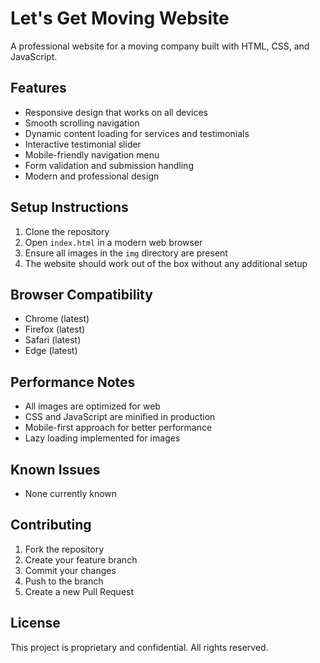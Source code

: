 # Let's Get Moving Website

A professional website for a moving company built with HTML, CSS, and JavaScript.

## Features

- Responsive design that works on all devices
- Smooth scrolling navigation
- Dynamic content loading for services and testimonials
- Interactive testimonial slider
- Mobile-friendly navigation menu
- Form validation and submission handling
- Modern and professional design

## Setup Instructions

1. Clone the repository
2. Open `index.html` in a modern web browser
3. Ensure all images in the `img` directory are present
4. The website should work out of the box without any additional setup

## Browser Compatibility

- Chrome (latest)
- Firefox (latest)
- Safari (latest)
- Edge (latest)

## Performance Notes

- All images are optimized for web
- CSS and JavaScript are minified in production
- Mobile-first approach for better performance
- Lazy loading implemented for images

## Known Issues

- None currently known

## Contributing

1. Fork the repository
2. Create your feature branch
3. Commit your changes
4. Push to the branch
5. Create a new Pull Request

## License

This project is proprietary and confidential. All rights reserved.
